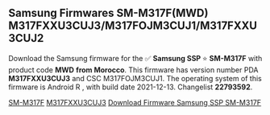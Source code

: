 <h2>Samsung Firmwares SM-M317F(MWD) M317FXXU3CUJ3/M317FOJM3CUJ1/M317FXXU3CUJ2</h2>
Download the Samsung firmware for the ✅ <strong>Samsung SSP </strong> ⭐ <strong>SM-M317F</strong> with product code <strong>MWD</strong> <strong> from Morocco</strong>. This firmware has version number PDA <strong>M317FXXU3CUJ3</strong> and CSC M317FOJM3CUJ1. The operating system of this firmware is Android R , with build date 2021-12-13. Changelist <strong>22793592</strong>.


[SM-M317F](https://samfirm.shop/samsung/model/SM-M317F)
[M317FXXU3CUJ3](https://samfirm.shop/samsung/pda/M317FXXU3CUJ3)
[Download Firmware Samsung SSP SM-M317F](https://samfirm.shop/samsung/firmware/482169)
